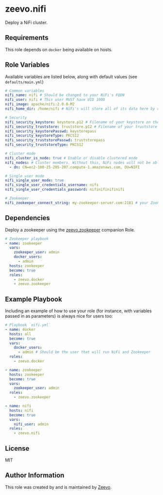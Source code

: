 # zeevo.nifi

Deploy a NiFi cluster.

## Requirements

This role depends on `docker` being available on hosts.

## Role Variables

Available variables are listed below, along with default values (see `defaults/main.yml`)

```yml
# Common variables
nifi_name: nifi # Should be changed to your NiFi's FQDN
nifi_user: nifi # This user MUST have UID 1000
nifi_image: apache/nifi:2.0.0-M2
nifi_home_dir: /home/nifi # NiFi's will store all of its data here by default

# Security
nifi_security_keystore: keystore.p12 # Filename of your keystore on the Host machine
nifi_security_truststore: truststore.p12 # Filename of your truststore on the Host machine
nifi_security_keystorePasswd: keystorepass
nifi_security_keystoreType: PKCS12
nifi_security_truststorePasswd: truststorepass
nifi_security_truststoreType: PKCS12

# Cluster mode
nifi_cluster_is_node: true # Enable or disable clustered mode
nifi_nodes: # Cluster members. Without this, NiFi nodes will not be able to communicate with eachother
  - dn: CN=ec2-100-25-205-207.compute-1.amazonaws.com, OU=NIFI

# Single user mode
nifi_single_user_mode: true
nifi_single_user_credentials_username: nifi
nifi_single_user_credentials_password: nifinifinifinifi

# Zookeeper
nifi_zookeeper_connect_string: my-zookeeper-server.com:2181 # your Zookeeper connection string.
```

## Dependencies

Deploy a zookeeper using the [zeevo.zookeeper](https://github.com/zeevo/ansible-role-zookeeper) companion Role.

```yml
# Zookeeper playbook
- name: zookeeper
  vars:
    zookeeper_user: admin
    docker_users:
      - admin
  hosts: zookeeper
  become: true
  roles:
    - zeevo.docker
    - zeevo.zookeeper
```

## Example Playbook

Including an example of how to use your role (for instance, with variables passed in as parameters) is always nice for users too:

```yml
# Playbook `nifi.yml`
- name: docker
  hosts: all
  become: true
  vars:
    docker_users:
      - admin # Should be the user that will run NiFi and Zookeeper
  roles:
    - zeevo.docker

- name: zookeeper
  hosts: zookeeper
  become: true
  vars:
    zookeeper_user: admin
  roles:
    - zeevo.zookeeper

- name: nifi
  hosts: nifi
  become: true
  vars:
    nifi_user: admin
  roles:
    - zeevo.nifi
```

## License

MIT

## Author Information

This role was created by and is maintained by [Zeevo](https://zeevo.io).
